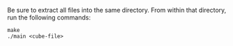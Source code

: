 Be sure to extract all files into the same directory.
From within that directory, run the following commands:

    make
    ./main <cube-file>
